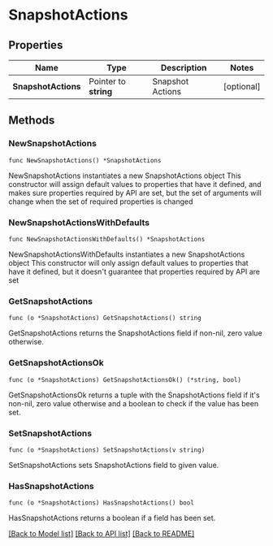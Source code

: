 # SnapshotActions

## Properties

Name | Type | Description | Notes
------------ | ------------- | ------------- | -------------
**SnapshotActions** | Pointer to **string** | Snapshot Actions | [optional] 

## Methods

### NewSnapshotActions

`func NewSnapshotActions() *SnapshotActions`

NewSnapshotActions instantiates a new SnapshotActions object
This constructor will assign default values to properties that have it defined,
and makes sure properties required by API are set, but the set of arguments
will change when the set of required properties is changed

### NewSnapshotActionsWithDefaults

`func NewSnapshotActionsWithDefaults() *SnapshotActions`

NewSnapshotActionsWithDefaults instantiates a new SnapshotActions object
This constructor will only assign default values to properties that have it defined,
but it doesn't guarantee that properties required by API are set

### GetSnapshotActions

`func (o *SnapshotActions) GetSnapshotActions() string`

GetSnapshotActions returns the SnapshotActions field if non-nil, zero value otherwise.

### GetSnapshotActionsOk

`func (o *SnapshotActions) GetSnapshotActionsOk() (*string, bool)`

GetSnapshotActionsOk returns a tuple with the SnapshotActions field if it's non-nil, zero value otherwise
and a boolean to check if the value has been set.

### SetSnapshotActions

`func (o *SnapshotActions) SetSnapshotActions(v string)`

SetSnapshotActions sets SnapshotActions field to given value.

### HasSnapshotActions

`func (o *SnapshotActions) HasSnapshotActions() bool`

HasSnapshotActions returns a boolean if a field has been set.


[[Back to Model list]](../README.md#documentation-for-models) [[Back to API list]](../README.md#documentation-for-api-endpoints) [[Back to README]](../README.md)


